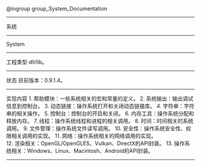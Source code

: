 @ingroup group_System_Documentation

----------------------------
系统

----------------------------
System

----------------------------	
工程类型
	dll/lib。

----------------------------
状态
	目前版本：0.9.1.4。

----------------------------
实现内容
	1.	帮助模块：一些系统相关的宏和常量的定义。 
	2.	系统输出：输出调试信息到控制台。
	3.	动态链接：操作系统打开和关闭动态链接库。
	4.	字符串：字符串的相关操作。
	5.	控制台：控制台的开启和关闭。
	6.	内存工具：操作系统分配和释放内存。
	7.	线程：操作系统线程和进程的相关调用。
	8.	时间：时间相关的系统调用。
	9.	文件管理：操作系统文件读写调用。
	10.	安全性：操作系统安全性、权限相关调用的实现。
	11.	网络：操作系统相关的网络调用的实现。	
	12.	渲染相关：OpenGL/OpenGLES、Vulkan、DirectX的API封装。
	13.	操作系统相关：Windows、Linux、Macintosh、Android的API封装。	 

----------------------------